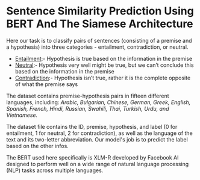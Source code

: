 # Sentence Similarity Prediction Using BERT And The Siamese Architecture

Here our task is to classify pairs of sentences (consisting of a premise and a hypothesis) into three categories - entailment, contradiction, or neutral. 

- <u>Entailment</u>:- Hypothesis is true based on the information in the premise
- <u>Neutral</u>:- Hypothesis very well might be true, but we can’t conclude this based on the information in the premise
- <u>Contradiction</u>:- Hypothesis isn’t true, rather it is the complete opposite of what the premise says

The dataset contains premise-hypothesis pairs in fifteen different languages, including: *Arabic, Bulgarian, Chinese, German, Greek, English, Spanish, French, Hindi, Russian, Swahili, Thai, Turkish, Urdu, and Vietnamese.*

The dataset file contains the ID, premise, hypothesis, and label (0 for entailment, 1 for neutral, 2 for contradiction), as well as the language of the text and its two-letter abbreviation. Our model's job is to predict the label based on the other infos.

The BERT used here specifically is XLM-R developed by Facebook AI designed to perform well on a wide range of natural language processing (NLP) tasks across multiple languages.
